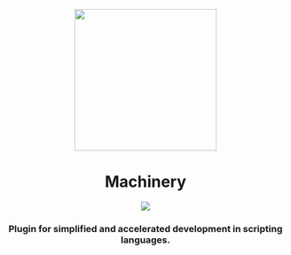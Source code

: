 <div align="center">
    <img align="center" src="https://i.imgur.com/fh69rza.png" height="256">
</div>


<h1 align="center">Machinery</h1>
<div align="center">
    <a href="https://github.com/Craftoriya/Machinery/actions/workflows/build.yml"><img src="https://github.com/Craftoriya/Machinery/actions/workflows/build.yml/badge.svg?branch=master"></a>
</div>
<h3 align="center">Plugin for simplified and accelerated development in scripting languages.</h3>